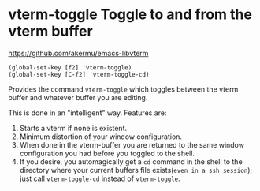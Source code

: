 # vterm-toggle Toggle to and from the vterm buffer

  https://github.com/akermu/emacs-libvterm

```
(global-set-key [f2] 'vterm-toggle)
(global-set-key [C-f2] 'vterm-toggle-cd)
```
 Provides the command `vterm-toggle` which toggles between the
 vterm buffer and whatever buffer you are editing.

 This is done in an "intelligent" way.  Features are:
 1. Starts a vterm if none is existent.
 2. Minimum distortion of your window configuration.
 3. When done in the vterm-buffer you are returned to the same window
    configuration you had before you toggled to the shell.
 4. If you desire, you automagically get a `cd` command in the shell to the
   directory where your current buffers file exists(`even in a ssh session`); just call
   `vterm-toggle-cd` instead of `vterm-toggle`.
